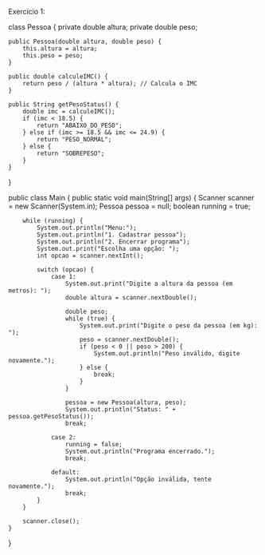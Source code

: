 Exercício 1: 

class Pessoa {
    private double altura;
    private double peso;

    public Pessoa(double altura, double peso) {
        this.altura = altura;
        this.peso = peso;
    }

    public double calculeIMC() {
        return peso / (altura * altura); // Calcula o IMC
    }

    public String getPesoStatus() {
        double imc = calculeIMC();
        if (imc < 18.5) {
            return "ABAIXO_DO_PESO";
        } else if (imc >= 18.5 && imc <= 24.9) {
            return "PESO_NORMAL";
        } else {
            return "SOBREPESO";
        }
    }
}

public class Main {
    public static void main(String[] args) {
        Scanner scanner = new Scanner(System.in);
        Pessoa pessoa = null;
        boolean running = true;

        while (running) {
            System.out.println("Menu:");
            System.out.println("1. Cadastrar pessoa");
            System.out.println("2. Encerrar programa");
            System.out.print("Escolha uma opção: ");
            int opcao = scanner.nextInt();

            switch (opcao) {
                case 1:
                    System.out.print("Digite a altura da pessoa (em metros): ");
                    double altura = scanner.nextDouble();

                    double peso;
                    while (true) {
                        System.out.print("Digite o peso da pessoa (em kg): ");
                        peso = scanner.nextDouble();
                        if (peso < 0 || peso > 200) {
                            System.out.println("Peso inválido, digite novamente.");
                        } else {
                            break;
                        }
                    }

                    pessoa = new Pessoa(altura, peso);
                    System.out.println("Status: " + pessoa.getPesoStatus());
                    break;

                case 2:
                    running = false;
                    System.out.println("Programa encerrado.");
                    break;

                default:
                    System.out.println("Opção inválida, tente novamente.");
                    break;
            }
        }

        scanner.close();
    }
}








